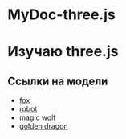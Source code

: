 # MyDoc-three.js

# Изучаю three.js

## Ссылки на модели

- [fox](https://sketchfab.com/3d-models/azeria-6d4aff07356e409396872111bc97858f)
- [robot](https://sketchfab.com/3d-models/robot-pack-978ce77a3d96468aafa6c44ce63df2c2)
- [magic wolf](https://sketchfab.com/3d-models/magic-wolf-2b183ca4a3984c1385856ca864c7508c)
- [golden dragon](https://sketchfab.com/3d-models/oro-dragon-animated-65f4f8e10f744d30bfcd9eb62a9b729f)
